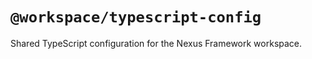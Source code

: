 # `@workspace/typescript-config`

Shared TypeScript configuration for the Nexus Framework workspace.
